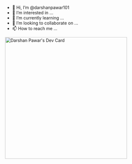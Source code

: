 - 👋 Hi, I’m @darshanpawar101
- 👀 I’m interested in ...
- 🌱 I’m currently learning ...
- 💞️ I’m looking to collaborate on ...
- 📫 How to reach me ...

<!---
darshanpawar101/darshanpawar101 is a ✨ special ✨ repository because its `README.md` (this file) appears on your GitHub profile.
You can click the Preview link to take a look at your changes.
--->
<a href="https://app.daily.dev/darshan010"><img src="https://api.daily.dev/devcards/d225c6e6278742409499a038cba05b5c.png?r=rlh" width="400" alt="Darshan Pawar's Dev Card"/></a>
